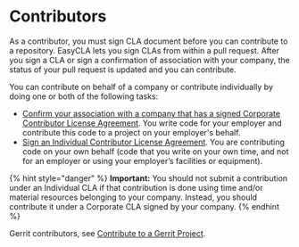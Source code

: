 # Contributors

As a contributor, you must sign CLA document before you can contribute to a repository. EasyCLA lets you sign CLAs from within a pull request. After you sign a CLA or sign a confirmation of association with your company, the status of your pull request is updated and you can contribute.

You can contribute on behalf of a company or contribute individually by doing one or both of the following tasks:

* ​[Confirm your association with a company that has a signed Corporate Contributor License Agreement](corporate-contributor.md). You write code for your employer and contribute this code to a project on your employer's behalf.
* ​[Sign an Individual Contributor License Agreement](individual-contributor.md). You are contributing code on your own behalf \(code that you write on your own time, and not for an employer or using your employer’s facilities or equipment\).

{% hint style="danger" %}
**Important:** You should not submit a contribution under an Individual CLA if that contribution is done using time and/or material resources belonging to your company. Instead, you should contribute it under a Corporate CLA signed by your company.
{% endhint %}

Gerrit contributors, see [Contribute to a Gerrit Project](corporate-contributor.md#gerrit).

